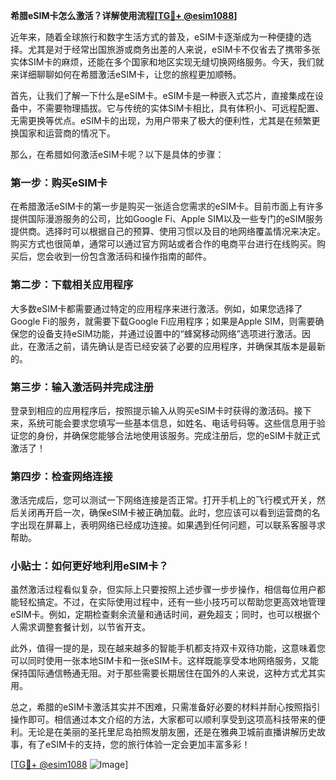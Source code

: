 **希腊eSIM卡怎么激活？详解使用流程[[TG💪+ @esim1088](https://t.me/s/esim1088)]**

近年来，随着全球旅行和数字生活方式的普及，eSIM卡逐渐成为一种便捷的选择。尤其是对于经常出国旅游或商务出差的人来说，eSIM卡不仅省去了携带多张实体SIM卡的麻烦，还能在多个国家和地区实现无缝切换网络服务。今天，我们就来详细聊聊如何在希腊激活eSIM卡，让您的旅程更加顺畅。

首先，让我们了解一下什么是eSIM卡。eSIM卡是一种嵌入式芯片，直接集成在设备中，不需要物理插拔。它与传统的实体SIM卡相比，具有体积小、可远程配置、无需更换等优点。eSIM卡的出现，为用户带来了极大的便利性，尤其是在频繁更换国家和运营商的情况下。

那么，在希腊如何激活eSIM卡呢？以下是具体的步骤：

### 第一步：购买eSIM卡

在希腊激活eSIM卡的第一步是购买一张适合您需求的eSIM卡。目前市面上有许多提供国际漫游服务的公司，比如Google Fi、Apple SIM以及一些专门的eSIM服务提供商。选择时可以根据自己的预算、使用习惯以及目的地网络覆盖情况来决定。购买方式也很简单，通常可以通过官方网站或者合作的电商平台进行在线购买。购买后，您会收到一份包含激活码和操作指南的邮件。

### 第二步：下载相关应用程序

大多数eSIM卡都需要通过特定的应用程序来进行激活。例如，如果您选择了Google Fi的服务，就需要下载Google Fi应用程序；如果是Apple SIM，则需要确保您的设备支持eSIM功能，并通过设置中的“蜂窝移动网络”选项进行激活。因此，在激活之前，请先确认是否已经安装了必要的应用程序，并确保其版本是最新的。

### 第三步：输入激活码并完成注册

登录到相应的应用程序后，按照提示输入从购买eSIM卡时获得的激活码。接下来，系统可能会要求您填写一些基本信息，如姓名、电话号码等。这些信息用于验证您的身份，并确保您能够合法地使用该服务。完成注册后，您的eSIM卡就正式激活了！

### 第四步：检查网络连接

激活完成后，您可以测试一下网络连接是否正常。打开手机上的飞行模式开关，然后关闭再开启一次，确保eSIM卡被正确加载。此时，您应该可以看到运营商的名字出现在屏幕上，表明网络已经成功连接。如果遇到任何问题，可以联系客服寻求帮助。

### 小贴士：如何更好地利用eSIM卡？

虽然激活过程看似复杂，但实际上只要按照上述步骤一步步操作，相信每位用户都能轻松搞定。不过，在实际使用过程中，还有一些小技巧可以帮助您更高效地管理eSIM卡。例如，定期检查剩余流量和通话时间，避免超支；同时，也可以根据个人需求调整套餐计划，以节省开支。

此外，值得一提的是，现在越来越多的智能手机都支持双卡双待功能，这意味着您可以同时使用一张本地SIM卡和一张eSIM卡。这样既能享受本地网络服务，又能保持国际通信畅通无阻。对于那些需要长期居住在国外的人来说，这种方式尤其实用。

总之，希腊的eSIM卡激活其实并不困难，只需准备好必要的材料并耐心按照指引操作即可。相信通过本文介绍的方法，大家都可以顺利享受到这项高科技带来的便利。无论是在美丽的圣托里尼岛拍照发朋友圈，还是在雅典卫城前直播讲解历史故事，有了eSIM卡的支持，您的旅行体验一定会更加丰富多彩！

[[TG💪+ @esim1088](https://t.me/s/esim1088) ![Image](https://i.postimg.cc/4NQfJmqS/Snipaste-2025-05-13-00-14-12.png)]